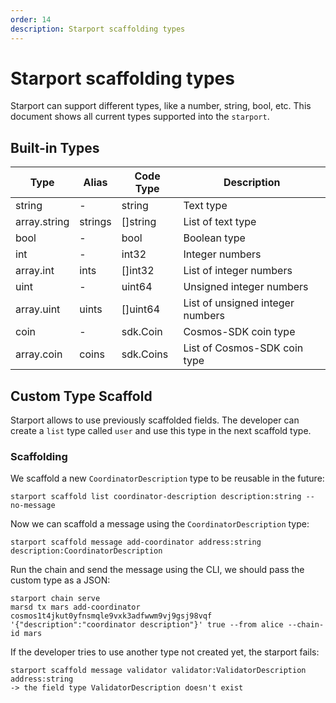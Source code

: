 ```yaml
---
order: 14
description: Starport scaffolding types
---
```


# Starport scaffolding types

Starport can support different types, like a number, string, bool, etc. This document shows all current types supported into the `starport`.

## Built-in Types

| Type         | Alias    | Code Type   | Description                      |
| ------------ | -------- | ----------- | -------------------------------- |
| string       | -        | string      | Text type                        |
| array.string | strings  | []string    | List of text type                |
| bool         | -        | bool        | Boolean type                     |
| int          | -        | int32       | Integer numbers                  |
| array.int    | ints     | []int32     | List of integer numbers          |
| uint         | -        | uint64      | Unsigned integer numbers         |
| array.uint   | uints    | []uint64    | List of unsigned integer numbers |
| coin         | -        | sdk.Coin    | Cosmos-SDK coin type             |
| array.coin   | coins    | sdk.Coins   | List of Cosmos-SDK coin type     |

## Custom Type Scaffold

Starport allows to use previously scaffolded fields. The developer can create a `list` type called `user` and use this type in the next scaffold type.

### Scaffolding

We scaffold a new `CoordinatorDescription` type to be reusable in the future:
```shell
starport scaffold list coordinator-description description:string --no-message
```
Now we can scaffold a message using the `CoordinatorDescription` type:
```shell
starport scaffold message add-coordinator address:string description:CoordinatorDescription
```
Run the chain and send the message using the CLI, we should pass the custom type as a JSON:
```shell
starport chain serve
marsd tx mars add-coordinator cosmos1t4jkut0yfnsmqle9vxk3adfwwm9vj9gsj98vqf '{"description":"coordinator description"}' true --from alice --chain-id mars
```
If the developer tries to use another type not created yet, the starport fails:
```shell
starport scaffold message validator validator:ValidatorDescription address:string
-> the field type ValidatorDescription doesn't exist
```
